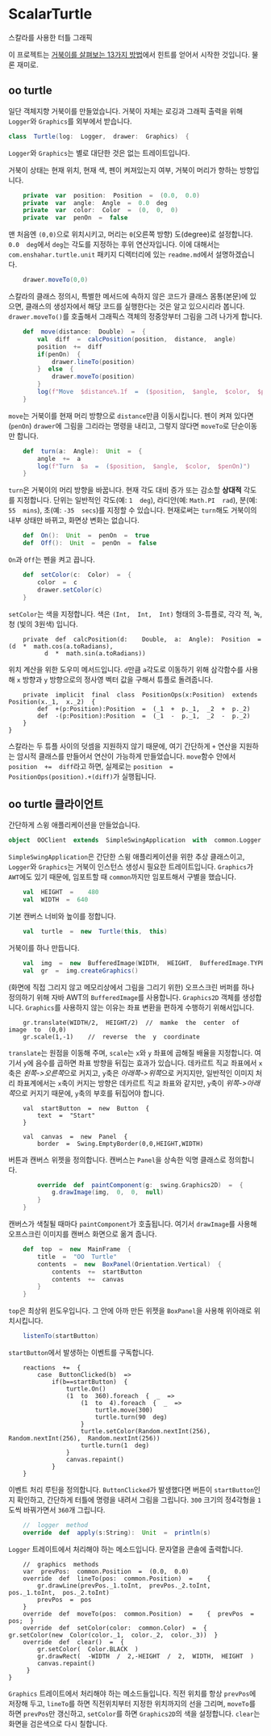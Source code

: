 #  ScalarTurtle

스칼라를  사용한  터틀  그래픽  

이  프로젝트는  [거북이를  살펴보는  13가지  방법](https://fsharpforfunandprofit.com/posts/13-ways-of-looking-at-a-turtle/)에서  힌트를  얻어서  시작한  것입니다.  물론  재미로.

##  oo  turtle

일단  객체지향  거북이를  만들었습니다.  거북이  자체는  로깅과  그래픽  출력을  위해  `Logger`와  `Graphics`를  외부에서  받습니다.  

```scala
class  Turtle(log:  Logger,  drawer:  Graphics)  {
```

`Logger`와  `Graphics`는  별로  대단한  것은  없는  트레이트입니다.

거북이  상태는  현재  위치,  현재  색,  펜이  켜져있는지  여부,  거북이  머리가  향하는  방향입니다.

```scala
    private  var  position:  Position  =  (0.0,  0.0)
    private  var  angle:  Angle  =  0.0  deg
    private  var  color:  Color  =  (0,  0,  0)
    private  var  penOn  =  false
```

맨  처음엔  `(0,0)`으로  위치시키고,  머리는  `0`(오른쪽  방향)  도(degree)로  설정합니다.  `0.0  deg`에서  `deg`는  각도를  지정하는  후위  연산자입니다.  이에  대해서는  `com.enshahar.turtle.unit`  패키지  디렉터리에  있는  `readme.md`에서  설명하겠습니다.

```scala
    drawer.moveTo(0,0)
```

스칼라의  클래스  정의시,  특별한  메서드에  속하지  않은  코드가  클래스  몸통(본문)에  있으면,  클래스의  생성자에서  해당  코드를  실행한다는  것은  알고  있으시리라  봅니다.  `drawer.moveTo()`를  호출해서  그래픽스  객체의  정중앙부터  그림을  그려  나가게  합니다.

```scala
    def  move(distance:  Double)  =  {
        val  diff  =  calcPosition(position,  distance,  angle)
        position  +=  diff
        if(penOn)  {
            drawer.lineTo(position)
        }  else  {
            drawer.moveTo(position)
        }
        log(f"Move  $distance%.1f  =  ($position,  $angle,  $color,  $penOn)")
    }
```

`move`는  거북이를  현재  머리  방향으로  `distance`만큼  이동시킵니다.  펜이  켜져  있다면(`penOn`)  `drawer`에  그림을  그리라는  명령을  내리고,  그렇지  않다면  `moveTo`로  단순이동만  합니다.

```scala
    def  turn(a:  Angle):  Unit  =  {
        angle  +=  a
        log(f"Turn  $a  =  ($position,  $angle,  $color,  $penOn)")
    }
```

`turn`은  거북이의  머리  방향을  바꿉니다.  현재  각도  대비  증가  또는  감소할  **상대적**  각도를  지정합니다.  단위는  일반적인  각도(예:  `1  deg`),  라디안(예:  `Math.PI  rad`),  분(예:  `55  mins`),  초(예:  `-35  secs`)를  지정할  수  있습니다.  현재로써는  `turn`해도  거북이의  내부  상태만  바뀌고,  화면상  변화는  없습니다.

```scala
    def  On():  Unit  =  penOn  =  true
    def  Off():  Unit  =  penOn  =  false
```

`On`과  `Off`는  펜을  켜고  끕니다.

```scala
    def  setColor(c:  Color)  =  {
        color  =  c
        drawer.setColor(c)
    }
```

`setColor`는  색을  지정합니다.  색은  `(Int,  Int,  Int)`  형태의  3-튜플로,  각각  적,  녹,  청  (빛의  3원색)  입니다.

```
    private  def  calcPosition(d:    Double,  a:  Angle):  Position  =  (d  *  math.cos(a.toRadians),
          d  *  math.sin(a.toRadians))
```

위치  계산을  위한  도우미  메서드입니다.  `d`만큼  `a`각도로  이동하기  위해  삼각함수를  사용해  `x`  방향과  `y`  방향으로의  정사영  벡터  값을  구해서  튜플로  돌려줍니다.  

```
    private  implicit  final  class  PositionOps(x:Position)  extends  Position(x._1,  x._2)  {
        def  +(p:Position):Position  =  (_1  +  p._1,  _2  +  p._2)
        def  -(p:Position):Position  =  (_1  -  p._1,  _2  -  p._2)
    }
}
```

스칼라는  두  튜플  사이의  덧셈을  지원하지  않기  때문에,  여기  간단하게  `+`  연산을  지원하는  암시적  클래스를  만들어서  연산이  가능하게  만들었습니다.  `move`함수  안에서  `position  +=  diff`라고  하면,  실제로는  `position  =  PositionOps(position).+(diff)`가  실행됩니다.

##  oo  turtle  클라이언트

간단하게  스윙  애플리케이션을  만들었습니다.

```scala
object  OOClient  extends  SimpleSwingApplication  with  common.Logger  with  common.Graphics  {
```

`SimpleSwingApplication`은  간단한  스윙  애플리케이션을  위한  추상  클래스이고,  `Logger`와  `Graphics`는  거북이  인스턴스  생성시  필요한  트레이트입니다.  `Graphics`가  `AWT`에도  있기  때문에,  임포트할  때  `common`까지만  임포트해서  구별을  했습니다.

```scala
    val  HEIGHT  =    480
    val  WIDTH  =  640
```

기본  캔버스  너비와  높이를  정합니다.

```scala
    val  turtle  =  new  Turtle(this,  this)
```
거북이를  하나  만듭니다.

```scala
    val  img  =  new  BufferedImage(WIDTH,  HEIGHT,  BufferedImage.TYPE_3BYTE_BGR)
    val  gr  =  img.createGraphics()
```

(화면에  직접  그리지  않고  메모리상에서  그림을  그리기  위한)  오프스크린  버퍼를  하나  정의하기  위해  자바  AWT의  `BufferedImage`를  사용합니다.  `Graphics2D`  객체를  생성합니다.  `Graphics`를  사용하지  않는  이유는  좌표  변환을  편하게  수행하기  위해서입니다.

```
    gr.translate(WIDTH/2,  HEIGHT/2)  //  mamke  the  center  of  image  to  (0,0)
    gr.scale(1,-1)    //  reverse  the  y  coordinate
```

`translate`는  원점을  이동해  주며,  `scale`는  `x`와  `y`  좌표에  곱해질  배율을  지정합니다.  여기서  `y`에  음수를  곱하면  좌표  방향을  뒤집는  효과가  있습니다.  데카르트  직교  좌표에서  `x`축은  *왼쪽->오른쪽*으로  커지고,  `y`축은  *아래쪽->위쪽*으로  커지지만,  일반적인  이미지  처리  좌표계에서는  `x`축이  커지는  방향은  데카르트  직교  좌표와  같지만,  `y`축이  *위쪽->아래쪽*으로  커지기  때문에,  `y`축의  부호를  뒤집어야  합니다.

```
    val  startButton  =  new  Button  {
        text  =  "Start"
    }

    val  canvas  =  new  Panel  {
        border  =  Swing.EmptyBorder(0,0,HEIGHT,WIDTH)
```

버튼과  캔버스  위젯을  정의합니다.  캔버스는  `Panel`을  상속한  익명  클래스로  정의합니다.

```scala
        override  def  paintComponent(g:  swing.Graphics2D)  =  {
            g.drawImage(img,  0,  0,  null)
        }
    }
```

캔버스가  색칠될  때마다  `paintComponent`가  호출됩니다.  여기서  `drawImage`를  사용해  오프스크린  이미지를  캔버스  화면으로  옮겨  줍니다.

```scala
    def  top  =  new  MainFrame  {
        title  =  "OO  Turtle"
        contents  =  new  BoxPanel(Orientation.Vertical)  {
            contents  +=  startButton
            contents  +=  canvas
        }
    }
```

`top`은  최상위  윈도우입니다.  그  안에  아까  만든  위젯을  `BoxPanel`을  사용해  위아래로  위치시킵니다.

```scala
    listenTo(startButton)
```

`startButton`에서  발생하는  이벤트를  구독합니다.

```
    reactions  +=  {
        case  ButtonClicked(b)  =>
            if(b==startButton)  {
                turtle.On()
                (1  to  360).foreach  {  _  =>
                    (1  to  4).foreach  {  _  =>
                        turtle.move(300)
                        turtle.turn(90  deg)
                    }
                    turtle.setColor(Random.nextInt(256),  Random.nextInt(256),  Random.nextInt(256))
                    turtle.turn(1  deg)
                }
                canvas.repaint()
            }
    }
```

이벤트  처리  루틴을  정의합니다.  `ButtonClicked`가  발생했다면  버튼이  `startButton`인지  확인하고,  간단하게  터틀에  명령을  내려서  그림을  그립니다.  `300`  크기의  정4각형을  `1`도씩  바꿔가면서  `360`개  그립니다.

```scala
    //  logger  method
    override  def  apply(s:String):  Unit  =  println(s)
```

`Logger`  트레이트에서  처리해야  하는  메소드입니다.  문자열을  콘솔에  출력합니다.

```
    //  graphics  methods
    var  prevPos:  common.Position  =  (0.0,  0.0)
    override  def  lineTo(pos:  common.Position)  =    {
        gr.drawLine(prevPos._1.toInt,  prevPos._2.toInt,  pos._1.toInt,  pos._2.toInt)
        prevPos  =  pos
    }
    override  def  moveTo(pos:  common.Position)  =    {  prevPos  =  pos;  }
    override  def  setColor(color:  common.Color)  =  {  gr.setColor(new  Color(color._1,  color._2,  color._3))  }
    override  def  clear()  =  {  
        gr.setColor(  Color.BLACK  )
        gr.drawRect(  -WIDTH  /  2,-HEIGHT  /  2,  WIDTH,  HEIGHT  )
        canvas.repaint()  
     }
}

```

`Graphics`  트레이트에서  처리해야  하는  메소드들입니다.  직전  위치를  항상  `prevPos`에  저장해  두고,  `lineTo`를  하면  직전위치부터  지정한  위치까지의  선을  그리며,  `moveTo`를  하면  `prevPos`만  갱신하고,  `setColor`를  하면  `Graphics2D`의  색을  설정합니다.  `clear`는 화면을 검은색으로 다시 칠합니다.
